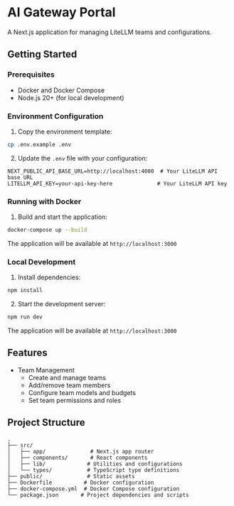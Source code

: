 # AI Gateway Portal

A Next.js application for managing LiteLLM teams and configurations.

## Getting Started

### Prerequisites

- Docker and Docker Compose
- Node.js 20+ (for local development)

### Environment Configuration

1. Copy the environment template:
```bash
cp .env.example .env
```

2. Update the `.env` file with your configuration:
```env
NEXT_PUBLIC_API_BASE_URL=http://localhost:4000  # Your LiteLLM API base URL
LITELLM_API_KEY=your-api-key-here              # Your LiteLLM API key
```

### Running with Docker

1. Build and start the application:
```bash
docker-compose up --build
```

The application will be available at `http://localhost:3000`

### Local Development

1. Install dependencies:
```bash
npm install
```

2. Start the development server:
```bash
npm run dev
```

The application will be available at `http://localhost:3000`

## Features

- Team Management
  - Create and manage teams
  - Add/remove team members
  - Configure team models and budgets
  - Set team permissions and roles

## Project Structure

```
.
├── src/
│   ├── app/              # Next.js app router
│   ├── components/       # React components
│   ├── lib/             # Utilities and configurations
│   └── types/           # TypeScript type definitions
├── public/              # Static assets
├── Dockerfile          # Docker configuration
├── docker-compose.yml  # Docker Compose configuration
└── package.json       # Project dependencies and scripts
